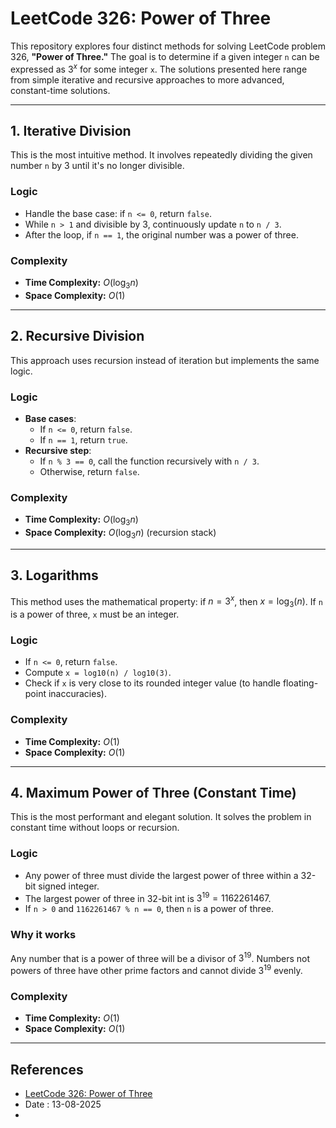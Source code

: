 # LeetCode 326: Power of Three

This repository explores four distinct methods for solving LeetCode problem 326, **"Power of Three."** The goal is to determine if a given integer `n` can be expressed as $3^x$ for some integer `x`. The solutions presented here range from simple iterative and recursive approaches to more advanced, constant-time solutions.

---

## 1. Iterative Division

This is the most intuitive method. It involves repeatedly dividing the given number `n` by 3 until it's no longer divisible.

### Logic
- Handle the base case: if `n <= 0`, return `false`.
- While `n > 1` and divisible by 3, continuously update `n` to `n / 3`.
- After the loop, if `n == 1`, the original number was a power of three.

### Complexity
- **Time Complexity:** $O(\log_3 n)$
- **Space Complexity:** $O(1)$

---

## 2. Recursive Division

This approach uses recursion instead of iteration but implements the same logic.

### Logic
- **Base cases**:
    - If `n <= 0`, return `false`.
    - If `n == 1`, return `true`.
- **Recursive step**:
    - If `n % 3 == 0`, call the function recursively with `n / 3`.
    - Otherwise, return `false`.

### Complexity
- **Time Complexity:** $O(\log_3 n)$
- **Space Complexity:** $O(\log_3 n)$ (recursion stack)

---

## 3. Logarithms

This method uses the mathematical property: if $n = 3^x$, then $x = \log_3(n)$. If `n` is a power of three, `x` must be an integer.

### Logic
- If `n <= 0`, return `false`.
- Compute `x = log10(n) / log10(3)`.
- Check if `x` is very close to its rounded integer value (to handle floating-point inaccuracies).

### Complexity
- **Time Complexity:** $O(1)$
- **Space Complexity:** $O(1)$

---

## 4. Maximum Power of Three (Constant Time)

This is the most performant and elegant solution. It solves the problem in constant time without loops or recursion.

### Logic
- Any power of three must divide the largest power of three within a 32-bit signed integer.
- The largest power of three in 32-bit int is $3^{19} = 1162261467$.
- If `n > 0` and `1162261467 % n == 0`, then `n` is a power of three.

### Why it works
Any number that is a power of three will be a divisor of $3^{19}$. Numbers not powers of three have other prime factors and cannot divide $3^{19}$ evenly.

### Complexity
- **Time Complexity:** $O(1)$
- **Space Complexity:** $O(1)$

---

## References
- [LeetCode 326: Power of Three](https://leetcode.com/problems/power-of-three/)
- Date : 13-08-2025
- 

